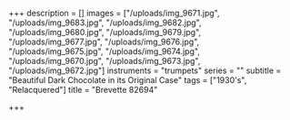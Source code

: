 +++
description = []
images = ["/uploads/img_9671.jpg", "/uploads/img_9683.jpg", "/uploads/img_9682.jpg", "/uploads/img_9680.jpg", "/uploads/img_9679.jpg", "/uploads/img_9677.jpg", "/uploads/img_9676.jpg", "/uploads/img_9675.jpg", "/uploads/img_9674.jpg", "/uploads/img_9670.jpg", "/uploads/img_9673.jpg", "/uploads/img_9672.jpg"]
instruments = "trumpets"
series = ""
subtitle = "Beautiful Dark Chocolate in its Original Case"
tags = ["1930's", "Relacquered"]
title = "Brevette 82694"

+++

